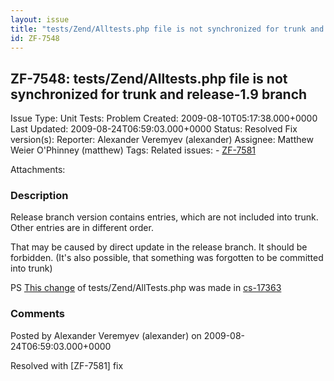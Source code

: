 ```yaml
---
layout: issue
title: "tests/Zend/Alltests.php file is not synchronized for trunk and release-1.9 branch"
id: ZF-7548
---
```


ZF-7548: tests/Zend/Alltests.php file is not synchronized for trunk and release-1.9 branch
------------------------------------------------------------------------------------------

 Issue Type: Unit Tests: Problem Created: 2009-08-10T05:17:38.000+0000 Last Updated: 2009-08-24T06:59:03.000+0000 Status: Resolved Fix version(s): 
 Reporter:  Alexander Veremyev (alexander)  Assignee:  Matthew Weier O'Phinney (matthew)  Tags: 
 Related issues: - [ZF-7581](/issues/browse/ZF-7581)
 
 Attachments: 
### Description

Release branch version contains entries, which are not included into trunk. Other entries are in different order.

That may be caused by direct update in the release branch. It should be forbidden. (It's also possible, that something was forgotten to be committed into trunk)

PS [This change](http://framework.zend.com/code/browse/Zend_Framework/standard/branches/release-1.9/tests/Zend/AllTests.php?r1=16979&r2=17363) of tests/Zend/AllTests.php was made in [cs-17363](http://framework.zend.com/code/changelog/Zend_Framework/standard/branches/release-1.9/tests/Zend?cs=17363)

 

 

### Comments

Posted by Alexander Veremyev (alexander) on 2009-08-24T06:59:03.000+0000

Resolved with [ZF-7581] fix

 

 